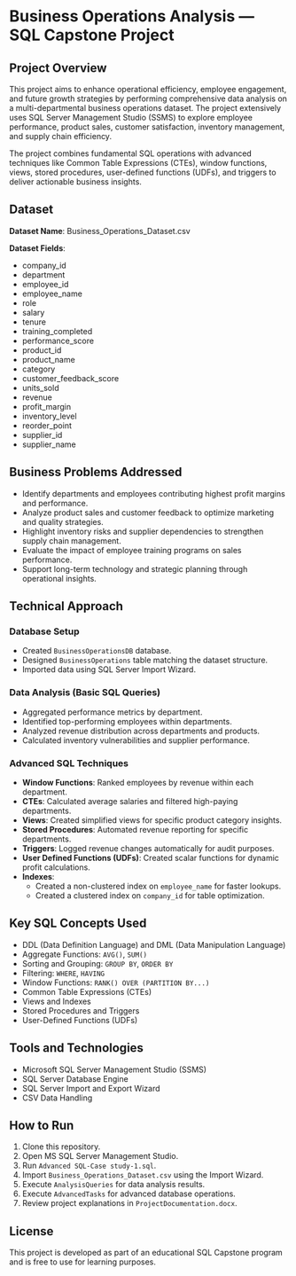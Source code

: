 # Business Operations Analysis — SQL Capstone Project

## Project Overview

This project aims to enhance operational efficiency, employee engagement, and future growth strategies by performing comprehensive data analysis on a multi-departmental business operations dataset. The project extensively uses SQL Server Management Studio (SSMS) to explore employee performance, product sales, customer satisfaction, inventory management, and supply chain efficiency.

The project combines fundamental SQL operations with advanced techniques like Common Table Expressions (CTEs), window functions, views, stored procedures, user-defined functions (UDFs), and triggers to deliver actionable business insights.



## Dataset

**Dataset Name**: Business_Operations_Dataset.csv

**Dataset Fields**:
- company_id
- department
- employee_id
- employee_name
- role
- salary
- tenure
- training_completed
- performance_score
- product_id
- product_name
- category
- customer_feedback_score
- units_sold
- revenue
- profit_margin
- inventory_level
- reorder_point
- supplier_id
- supplier_name



## Business Problems Addressed

- Identify departments and employees contributing highest profit margins and performance.
- Analyze product sales and customer feedback to optimize marketing and quality strategies.
- Highlight inventory risks and supplier dependencies to strengthen supply chain management.
- Evaluate the impact of employee training programs on sales performance.
- Support long-term technology and strategic planning through operational insights.



## Technical Approach

### Database Setup
- Created `BusinessOperationsDB` database.
- Designed `BusinessOperations` table matching the dataset structure.
- Imported data using SQL Server Import Wizard.

### Data Analysis (Basic SQL Queries)
- Aggregated performance metrics by department.
- Identified top-performing employees within departments.
- Analyzed revenue distribution across departments and products.
- Calculated inventory vulnerabilities and supplier performance.

### Advanced SQL Techniques
- **Window Functions**: Ranked employees by revenue within each department.
- **CTEs**: Calculated average salaries and filtered high-paying departments.
- **Views**: Created simplified views for specific product category insights.
- **Stored Procedures**: Automated revenue reporting for specific departments.
- **Triggers**: Logged revenue changes automatically for audit purposes.
- **User Defined Functions (UDFs)**: Created scalar functions for dynamic profit calculations.
- **Indexes**:
  - Created a non-clustered index on `employee_name` for faster lookups.
  - Created a clustered index on `company_id` for table optimization.




## Key SQL Concepts Used

- DDL (Data Definition Language) and DML (Data Manipulation Language)
- Aggregate Functions: `AVG()`, `SUM()`
- Sorting and Grouping: `GROUP BY`, `ORDER BY`
- Filtering: `WHERE`, `HAVING`
- Window Functions: `RANK() OVER (PARTITION BY...)`
- Common Table Expressions (CTEs)
- Views and Indexes
- Stored Procedures and Triggers
- User-Defined Functions (UDFs)



## Tools and Technologies

- Microsoft SQL Server Management Studio (SSMS)
- SQL Server Database Engine
- SQL Server Import and Export Wizard
- CSV Data Handling



## How to Run

1. Clone this repository.
2. Open MS SQL Server Management Studio.
3. Run `Advanced SQL-Case study-1.sql`.
4. Import `Business_Operations_Dataset.csv` using the Import Wizard.
5. Execute `AnalysisQueries` for data analysis results.
6. Execute `AdvancedTasks` for advanced database operations.
7. Review project explanations in `ProjectDocumentation.docx`.



## License

This project is developed as part of an educational SQL Capstone program and is free to use for learning purposes.


